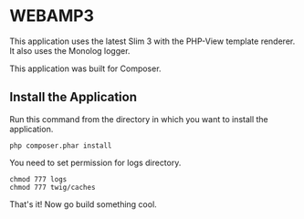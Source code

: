 # WEBAMP3

This application uses the latest Slim 3 with the PHP-View template renderer. It also uses the Monolog logger.

This application was built for Composer.

## Install the Application

Run this command from the directory in which you want to install the application.

    php composer.phar install

You need to set permission for logs directory.

	chmod 777 logs
	chmod 777 twig/caches

That's it! Now go build something cool.
